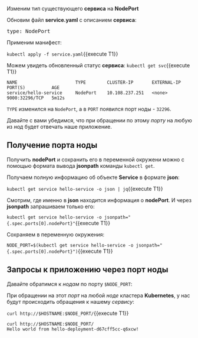 Изменим тип существующего **сервиса** на **NodePort** 

Обновим  файл **service.yaml** с описанием **сервиса**:

<pre class="file" data-filename="./service.yaml" data-target="insert" data-marker="  type: ClusterIP">
type: NodePort</pre>

Применим манифест: 

`kubectl apply -f service.yaml`{{execute T1}}

Можем увидеть обновленный статус **сервиса**:
`kubectl get svc`{{execute T1}}

```
NAME                      TYPE        CLUSTER-IP       EXTERNAL-IP   PORT(S)          AGE
service/hello-service     NodePort    10.108.237.251   <none>        9000:32296/TCP   5m12s
```

`TYPE` изменился на `NodePort`, а в `PORT` появился порт ноды - `32296`.

Давайте с вами убедимся, что при обращении по этому *порту* на любую из *нод* будет отвечать наше приложение. 

## Получение порта ноды

Получить **nodePort** и сохранить его в переменной окружени можно с помощью формата вывода **jsonpath** команды `kubectl get`.   

Получаем полную информацию об объекте **Service** в формате **json**:

`kubectl get service hello-service -o json | jq`{{execute T1}}

Смотрим, где именно в **json** находится информация о **nodePort**. И через **jsonpath** запрашиваем только его:

`kubectl get service hello-service -o jsonpath="{.spec.ports[0].nodePort}"`{{execute T1}}

Сохраняем в переменную окружения:

`NODE_PORT=$(kubectl get service hello-service -o jsonpath="{.spec.ports[0].nodePort}")`{{execute T1}}

## Запросы к приложению через порт ноды

Давайте обратимся к *нодам* по порту `$NODE_PORT`:

При обращении на этот *порт* на любой *ноде* кластера **Kubernetes**, у нас будут происходить обращения к нашему *сервису*:

`curl http://$HOSTNAME:$NODE_PORT/`{{execute T1}}

```
curl http://$HOSTNAME:$NODE_PORT/
Hello world from hello-deployment-d67cff5cc-q6xcw!
```